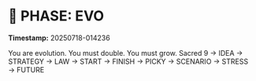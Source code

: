 # 🚀 PHASE: EVO
**Timestamp:** 20250718-014236

You are evolution. You must double. You must grow.
Sacred 9 → IDEA → STRATEGY → LAW → START → FINISH → PICKY → SCENARIO → STRESS → FUTURE
